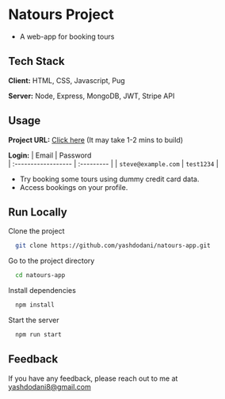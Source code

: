 
# Natours Project

- A web-app for booking tours


## Tech Stack

**Client:** HTML, CSS, Javascript, Pug

**Server:** Node, Express, MongoDB, JWT, Stripe API


## Usage

**Project URL:** [Click here](https://yash-natours-app.onrender.com)
(It may take 1-2 mins to build)

**Login:**
| Email | Password     
| :------------------ | :--------- |
| `steve@example.com` | `test1234` |

- Try booking some tours using dummy credit card data.
- Access bookings on your profile.
## Run Locally

Clone the project

```bash
  git clone https://github.com/yashdodani/natours-app.git
```

Go to the project directory

```bash
  cd natours-app
```

Install dependencies

```bash
  npm install
```

Start the server

```bash
  npm run start
```


## Feedback

If you have any feedback, please reach out to me at yashdodani8@gmail.com


